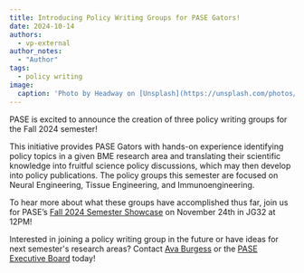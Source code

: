 ```yaml
---
title: Introducing Policy Writing Groups for PASE Gators!
date: 2024-10-14
authors:
  - vp-external
author_notes:
  - "Author"
tags:
  - policy writing
image:
  caption: 'Photo by Headway on [Unsplash](https://unsplash.com/photos/black-smartphone-near-person-5QgIuuBxKwM)'
---
```


PASE is excited to announce the creation of three policy writing groups for the Fall 2024 semester!

<!--more-->

This initiative provides PASE Gators with hands-on experience identifying policy topics in a given BME research area and translating their scientific knowledge into fruitful science policy discussions, which may then develop into policy publications. The policy groups this semester are focused on Neural Engineering, Tissue Engineering, and Immunoengineering.

To hear more about what these groups have accomplished thus far, join us for PASE’s [Fall 2024 Semester Showcase](https://gator-pase.netlify.app/event/2425-fall-gbm2/) on November 24th in JG32 at 12PM!

Interested in joining a policy writing group in the future or have ideas for next semester's research areas? Contact [Ava Burgess](https://gator-pase.netlify.app/author/ava-burgess/) or the [PASE Executive Board](mailto:PASE@bme.ufl.edu) today!